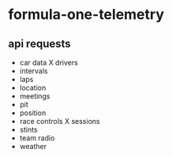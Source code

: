 # formula-one-telemetry

## api requests
- car data
X drivers
- intervals
- laps
- location
- meetings
- pit
- position
- race controls
X sessions
- stints
- team radio
- weather
